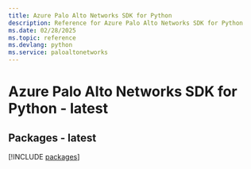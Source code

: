 ```yaml
---
title: Azure Palo Alto Networks SDK for Python
description: Reference for Azure Palo Alto Networks SDK for Python
ms.date: 02/28/2025
ms.topic: reference
ms.devlang: python
ms.service: paloaltonetworks
---
```

# Azure Palo Alto Networks SDK for Python - latest
## Packages - latest
[!INCLUDE [packages](palo-alto-networks-index.md)]